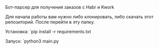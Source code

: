 Бот-парсер для получения заказов с Habr и Kwork

Для начала работы вам нужно либо клонировать, либо скачать этот репозиторий.
После перейти в эту папку.

Установка:
`pip install -r requirements.txt

Запуск:
`python3 main.py
